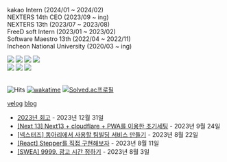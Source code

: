 kakao Intern (2024/01 ~ 2024/02) <br>
NEXTERS 14th CEO (2023/09 ~ ing) <br>
NEXTERS 13th (2023/07 ~ 2023/08) <br>
FreeD soft Intern (2023/01 ~ 2023/02) <br>
Software Maestro 13th (2022/04 ~ 2022/11) <br>
Incheon National University (2020/03 ~ ing)


<div >
<img src="https://img.shields.io/badge/HTML5-E34F26?style=for-the-badge&logo=html5&logoColor=white"/>
<img src="https://img.shields.io/badge/CSS3-1572B6?style=for-the-badge&logo=css3&logoColor=white"/>
<img src="https://img.shields.io/badge/JavaScript-323330?style=for-the-badge&logo=javascript&logoColor=F7DF1E"/>
<img src="https://img.shields.io/badge/TypeScript-007ACC?style=for-the-badge&logo=typescript&logoColor=white"/>
<br>
  <img src="https://img.shields.io/badge/React-20232A?style=for-the-badge&logo=react&logoColor=61DAFB"/>
<img src="https://img.shields.io/badge/GitHub-100000?style=for-the-badge&logo=github&logoColor=white"/>
<img src="https://img.shields.io/badge/GIT-E44C30?style=for-the-badge&logo=git&logoColor=white"/>
</div>

<br /> 

![Hits](https://hits.seeyoufarm.com/api/count/incr/badge.svg?url=https%3A%2F%2Fgithub.com%2Fharyung-lee&count_bg=%233DC7C8&title_bg=%23555555&icon=&icon_color=%23E7E7E7&title=hits&edge_flat=false)
[![wakatime](https://wakatime.com/badge/user/02d79381-005e-489b-b7f0-5fdf9dc2a088.svg)](https://wakatime.com/@02d79381-005e-489b-b7f0-5fdf9dc2a088)
[![Solved.ac프로필](http://mazassumnida.wtf/api/mini/generate_badge?boj=halang)](https://solved.ac/halang)

[velog](https://velog.io/@lhr4884) 
[blog](https://www.halang.tech/)

- [2023년 회고](https://halang.tech/goodbye-2023) - 2023년 12월 31일
- [[Next 13] Next13 + cloudflare + PWA를 이용한 초기세팅](https://halang.tech/nextjs-with-cloudflare) - 2023년 9월 24일
- [[넥스터즈] 동아리에서 사용할 팀빌딩 서비스 만들기](https://halang.tech/nexters-moyeomoyeo) - 2023년 8월 22일
- [[React] Stepper를 직접 구현해보자](https://halang.tech/make-stepper) - 2023년 8월 11일
- [[SWEA] 9999. 광고 시간 정하기](https://halang.tech/decide-ad-time) - 2023년 8월 3일